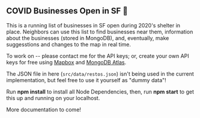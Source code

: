  ## COVID Businesses Open in SF 🌉

This is a running list of businesses in SF open during 2020's shelter in place. Neighbors can use this list to find businesses near them, information about the businesses (stored in MongoDB), and, eventually, make suggesstions and changes to the map in real time.
 
 To work on -- please contact me for the API keys; or, create your own API keys for free using [Mapbox](https://www.mapbox.com/) and [MongoDB Atlas](https://www.mongodb.com/cloud/atlas).

 The JSON file in here (`src/data/restos.json`) isn't being used in the current implementation, but feel free to use it yourself as "dummy data"! 

 Run **npm install** to install all Node Dependencies, then, run **npm start** to get this up and running on your localhost.

 More documentation to come!
